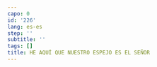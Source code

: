 ```yaml
---
capo: 0
id: '226'
lang: es-es
step: ''
subtitle: ''
tags: []
title: HE AQUÍ QUE NUESTRO ESPEJO ES EL SEÑOR
---
```


